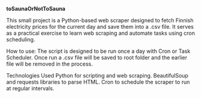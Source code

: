**toSaunaOrNotToSauna**

This small project is a Python-based web scraper designed to fetch Finnish electricity prices for the current day and save them into a .csv file. It serves as a practical exercise to learn web scraping and automate tasks using cron scheduling. 

How to use:
The script is designed to be run once a day with Cron or Task Scheduler. Once run a .csv file will be saved to root folder and the earlier file will be removed in the process.

Technologies Used
    Python for scripting and web scraping.
    BeautifulSoup and requests libraries to parse HTML.
    Cron to schedule the scraper to run at regular intervals.
